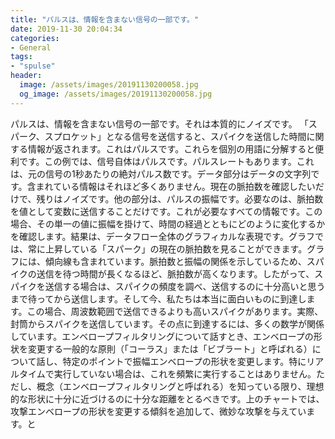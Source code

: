 ```yaml
---
title: "パルスは、情報を含まない信号の一部です。"
date: 2019-11-30 20:04:34
categories:
- General
tags:
- "spulse"
header:
  image: /assets/images/20191130200058.jpg
  og_image: /assets/images/20191130200058.jpg
---
```


パルスは、情報を含まない信号の一部です。それは本質的にノイズです。 「スパーク、スプロケット」となる信号を送信すると、スパイクを送信した時間に関する情報が返されます。これはパルスです。これらを個別の用語に分解すると便利です。この例では、信号自体はパルスです。パルスレートもあります。これは、元の信号の1秒あたりの絶対パルス数です。データ部分はデータの文字列です。含まれている情報はそれほど多くありません。現在の脈拍数を確認したいだけで、残りはノイズです。他の部分は、パルスの振幅です。必要なのは、脈拍数を値として変数に送信することだけです。これが必要なすべての情報です。この場合、その単一の値に振幅を掛けて、時間の経過とともにどのように変化するかを確認します。結果は、データフロー全体のグラフィカルな表現です。グラフでは、常に上昇している「スパーク」の現在の脈拍数を見ることができます。グラフには、傾向線も含まれています。脈拍数と振幅の関係を示しているため、スパイクの送信を待つ時間が長くなるほど、脈拍数が高くなります。したがって、スパイクを送信する場合は、スパイクの頻度を調べ、送信するのに十分高いと思うまで待ってから送信します。そして今、私たちは本当に面白いものに到達します。この場合、周波数範囲で送信できるよりも高いスパイクがあります。実際、封筒からスパイクを送信しています。その点に到達するには、多くの数学が関係しています。エンベロープフィルタリングについて話すとき、エンベロープの形状を変更する一般的な原則（「コーラス」または「ビブラート」と呼ばれる）について話し、特定のポイントで振幅エンベロープの形状を変更します。特にリアルタイムで実行していない場合は、これを頻繁に実行することはありません。ただし、概念（エンベロープフィルタリングと呼ばれる）を知っている限り、理想的な形状に十分に近づけるのに十分な距離をとるべきです。上のチャートでは、攻撃エンベロープの形状を変更する傾斜を追加して、微妙な攻撃を与えています。と

